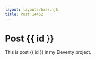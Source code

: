 ```yaml
---
layout: layouts/base.njk
title: Post 14452
---
```


# Post {{ id }}

This is post {{ id }} in my Eleventy project.
